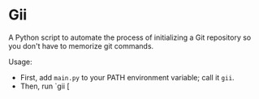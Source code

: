 # Gii
A Python script to automate the process of initializing a Git repository so you don't have to memorize git commands.

Usage:
* First, add `main.py` to your PATH environment variable; call it `gii`.
* Then, run `gii [<template>]* [-r <remote>]
    * A `<template>` is a programming language or environment that you want to add GitHub's .gitignore template for; for example, `python`, `jetbrains`, or `macos`.
    * You may specify an arbitrary number of templates, or none at all. Use space delimiting.
    * The `<remote>` is the URL of the GitHub repository to push to; for example, `https://github.com/williamlu2015/Gii.git`.
    * Specifying the remote is optional. If you do specify it, it must be at the end of the arguments list and directly preceded by the "-r" flag.

When it starts running, the script detects if the current working directory already has a ".git" folder, and stops immediately if so. **Future: Make the script detect an existing .gitignore file.**

The script executes the following tasks:
* Initializes a new Git repository.
* Creates a .gitignore file containing the specified GitHub gitignore templates, if the templates are specified.
* Adds all files to the Git repository.
* Commits the files with the message "Initial commit".
* Sets and verifies the remote URL, if the remote is specified.
* Pushes the files to the remote' master branch, if the remote is specified.

## Automated cleaning feature

If you mess up, you can start over. This project includes a "clean" feature.

Usage:
* First, add `clean.py` to your PATH environment variable; call it `grm`.
* Then, run `grm`.

The cleaner executes the following tasks:
* Delete the ".git" folder.
* Delete the ".gitignore" file.

